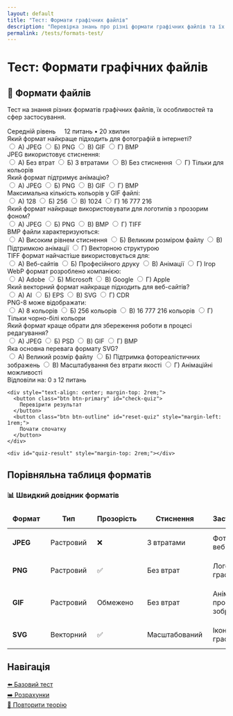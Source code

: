 ```yaml
---
layout: default
title: "Тест: Формати графічних файлів"
description: "Перевірка знань про різні формати графічних файлів та їх застосування"
permalink: /tests/formats-test/
---
```


# Тест: Формати графічних файлів

<div class="content-wrapper">
  <div class="card">
    <div class="card-header">
      <h2 class="card-title">📁 Формати файлів</h2>
    </div>
    <p>Тест на знання різних форматів графічних файлів, їх особливостей та сфер застосування.</p>
    <div style="margin-top: 1rem;">
      <span class="task-level intermediate">Середній рівень</span>
      <span style="margin-left: 1rem; color: var(--text-secondary);">12 питань • 20 хвилин</span>
    </div>
  </div>
</div>

<div class="quiz-container" id="formats-quiz">
  
  <!-- Питання 1 -->
  <div class="question" data-question="1">
    <div class="question-title">
      Який формат найкраще підходить для фотографій в інтернеті?
    </div>
    <div class="answers">
      <label class="answer-option">
        <input type="radio" name="q1" value="a">
        <span>А) JPEG</span>
      </label>
      <label class="answer-option">
        <input type="radio" name="q1" value="b">
        <span>Б) PNG</span>
      </label>
      <label class="answer-option">
        <input type="radio" name="q1" value="c">
        <span>В) GIF</span>
      </label>
      <label class="answer-option">
        <input type="radio" name="q1" value="d">
        <span>Г) BMP</span>
      </label>
    </div>
  </div>

  <!-- Питання 2 -->
  <div class="question" data-question="2">
    <div class="question-title">
      JPEG використовує стиснення:
    </div>
    <div class="answers">
      <label class="answer-option">
        <input type="radio" name="q2" value="a">
        <span>А) Без втрат</span>
      </label>
      <label class="answer-option">
        <input type="radio" name="q2" value="b">
        <span>Б) З втратами</span>
      </label>
      <label class="answer-option">
        <input type="radio" name="q2" value="c">
        <span>В) Без стиснення</span>
      </label>
      <label class="answer-option">
        <input type="radio" name="q2" value="d">
        <span>Г) Тільки для кольорів</span>
      </label>
    </div>
  </div>

  <!-- Питання 3 -->
  <div class="question" data-question="3">
    <div class="question-title">
      Який формат підтримує анімацію?
    </div>
    <div class="answers">
      <label class="answer-option">
        <input type="radio" name="q3" value="a">
        <span>А) JPEG</span>
      </label>
      <label class="answer-option">
        <input type="radio" name="q3" value="b">
        <span>Б) PNG</span>
      </label>
      <label class="answer-option">
        <input type="radio" name="q3" value="c">
        <span>В) GIF</span>
      </label>
      <label class="answer-option">
        <input type="radio" name="q3" value="d">
        <span>Г) BMP</span>
      </label>
    </div>
  </div>

  <!-- Питання 4 -->
  <div class="question" data-question="4">
    <div class="question-title">
      Максимальна кількість кольорів у GIF файлі:
    </div>
    <div class="answers">
      <label class="answer-option">
        <input type="radio" name="q4" value="a">
        <span>А) 128</span>
      </label>
      <label class="answer-option">
        <input type="radio" name="q4" value="b">
        <span>Б) 256</span>
      </label>
      <label class="answer-option">
        <input type="radio" name="q4" value="c">
        <span>В) 1024</span>
      </label>
      <label class="answer-option">
        <input type="radio" name="q4" value="d">
        <span>Г) 16 777 216</span>
      </label>
    </div>
  </div>

  <!-- Питання 5 -->
  <div class="question" data-question="5">
    <div class="question-title">
      Який формат найкраще використовувати для логотипів з прозорим фоном?
    </div>
    <div class="answers">
      <label class="answer-option">
        <input type="radio" name="q5" value="a">
        <span>А) JPEG</span>
      </label>
      <label class="answer-option">
        <input type="radio" name="q5" value="b">
        <span>Б) PNG</span>
      </label>
      <label class="answer-option">
        <input type="radio" name="q5" value="c">
        <span>В) BMP</span>
      </label>
      <label class="answer-option">
        <input type="radio" name="q5" value="d">
        <span>Г) TIFF</span>
      </label>
    </div>
  </div>

  <!-- Питання 6 -->
  <div class="question" data-question="6">
    <div class="question-title">
      BMP файли характеризуються:
    </div>
    <div class="answers">
      <label class="answer-option">
        <input type="radio" name="q6" value="a">
        <span>А) Високим рівнем стиснення</span>
      </label>
      <label class="answer-option">
        <input type="radio" name="q6" value="b">
        <span>Б) Великим розміром файлу</span>
      </label>
      <label class="answer-option">
        <input type="radio" name="q6" value="c">
        <span>В) Підтримкою анімації</span>
      </label>
      <label class="answer-option">
        <input type="radio" name="q6" value="d">
        <span>Г) Векторною структурою</span>
      </label>
    </div>
  </div>

  <!-- Питання 7 -->
  <div class="question" data-question="7">
    <div class="question-title">
      TIFF формат найчастіше використовується для:
    </div>
    <div class="answers">
      <label class="answer-option">
        <input type="radio" name="q7" value="a">
        <span>А) Веб-сайтів</span>
      </label>
      <label class="answer-option">
        <input type="radio" name="q7" value="b">
        <span>Б) Професійного друку</span>
      </label>
      <label class="answer-option">
        <input type="radio" name="q7" value="c">
        <span>В) Анімації</span>
      </label>
      <label class="answer-option">
        <input type="radio" name="q7" value="d">
        <span>Г) Ігор</span>
      </label>
    </div>
  </div>

  <!-- Питання 8 -->
  <div class="question" data-question="8">
    <div class="question-title">
      WebP формат розроблено компанією:
    </div>
    <div class="answers">
      <label class="answer-option">
        <input type="radio" name="q8" value="a">
        <span>А) Adobe</span>
      </label>
      <label class="answer-option">
        <input type="radio" name="q8" value="b">
        <span>Б) Microsoft</span>
      </label>
      <label class="answer-option">
        <input type="radio" name="q8" value="c">
        <span>В) Google</span>
      </label>
      <label class="answer-option">
        <input type="radio" name="q8" value="d">
        <span>Г) Apple</span>
      </label>
    </div>
  </div>

  <!-- Питання 9 -->
  <div class="question" data-question="9">
    <div class="question-title">
      Який векторний формат найкраще підходить для веб-сайтів?
    </div>
    <div class="answers">
      <label class="answer-option">
        <input type="radio" name="q9" value="a">
        <span>А) AI</span>
      </label>
      <label class="answer-option">
        <input type="radio" name="q9" value="b">
        <span>Б) EPS</span>
      </label>
      <label class="answer-option">
        <input type="radio" name="q9" value="c">
        <span>В) SVG</span>
      </label>
      <label class="answer-option">
        <input type="radio" name="q9" value="d">
        <span>Г) CDR</span>
      </label>
    </div>
  </div>

  <!-- Питання 10 -->
  <div class="question" data-question="10">
    <div class="question-title">
      PNG-8 може відображати:
    </div>
    <div class="answers">
      <label class="answer-option">
        <input type="radio" name="q10" value="a">
        <span>А) 8 кольорів</span>
      </label>
      <label class="answer-option">
        <input type="radio" name="q10" value="b">
        <span>Б) 256 кольорів</span>
      </label>
      <label class="answer-option">
        <input type="radio" name="q10" value="c">
        <span>В) 16 777 216 кольорів</span>
      </label>
      <label class="answer-option">
        <input type="radio" name="q10" value="d">
        <span>Г) Тільки чорно-білі кольори</span>
      </label>
    </div>
  </div>

  <!-- Питання 11 -->
  <div class="question" data-question="11">
    <div class="question-title">
      Який формат краще обрати для збереження роботи в процесі редагування?
    </div>
    <div class="answers">
      <label class="answer-option">
        <input type="radio" name="q11" value="a">
        <span>А) JPEG</span>
      </label>
      <label class="answer-option">
        <input type="radio" name="q11" value="b">
        <span>Б) PSD</span>
      </label>
      <label class="answer-option">
        <input type="radio" name="q11" value="c">
        <span>В) GIF</span>
      </label>
      <label class="answer-option">
        <input type="radio" name="q11" value="d">
        <span>Г) BMP</span>
      </label>
    </div>
  </div>

  <!-- Питання 12 -->
  <div class="question" data-question="12">
    <div class="question-title">
      Яка основна перевага формату SVG?
    </div>
    <div class="answers">
      <label class="answer-option">
        <input type="radio" name="q12" value="a">
        <span>А) Великий розмір файлу</span>
      </label>
      <label class="answer-option">
        <input type="radio" name="q12" value="b">
        <span>Б) Підтримка фотореалістичних зображень</span>
      </label>
      <label class="answer-option">
        <input type="radio" name="q12" value="c">
        <span>В) Масштабування без втрати якості</span>
      </label>
      <label class="answer-option">
        <input type="radio" name="q12" value="d">
        <span>Г) Анімаційні можливості</span>
      </label>
    </div>
  </div>

  <!-- Прогрес та кнопки -->
  <div class="quiz-controls">
    <div class="test-progress">
      <div class="progress-container">
        <div class="progress-bar" id="quiz-progress"></div>
      </div>
      <span class="progress-text">Відповіли на: <span id="progress-count">0</span> з 12 питань</span>
    </div>
    
    <div style="text-align: center; margin-top: 2rem;">
      <button class="btn btn-primary" id="check-quiz">
        Перевірити результат
      </button>
      <button class="btn btn-outline" id="reset-quiz" style="margin-left: 1rem;">
        Почати спочатку
      </button>
    </div>
    
    <div id="quiz-result" style="margin-top: 2rem;"></div>
  </div>
</div>

## Порівняльна таблиця форматів

<div class="content-wrapper">
  <div class="card">
    <h3>📊 Швидкий довідник форматів</h3>
    <table style="width: 100%; border-collapse: collapse; margin: 1rem 0;">
      <thead style="background: var(--bg-secondary);">
        <tr>
          <th style="padding: 0.75rem; border: 1px solid var(--border-color);">Формат</th>
          <th style="padding: 0.75rem; border: 1px solid var(--border-color);">Тип</th>
          <th style="padding: 0.75rem; border: 1px solid var(--border-color);">Прозорість</th>
          <th style="padding: 0.75rem; border: 1px solid var(--border-color);">Стиснення</th>
          <th style="padding: 0.75rem; border: 1px solid var(--border-color);">Застосування</th>
        </tr>
      </thead>
      <tbody>
        <tr>
          <td style="padding: 0.75rem; border: 1px solid var(--border-color);"><strong>JPEG</strong></td>
          <td style="padding: 0.75rem; border: 1px solid var(--border-color);">Растровий</td>
          <td style="padding: 0.75rem; border: 1px solid var(--border-color);">❌</td>
          <td style="padding: 0.75rem; border: 1px solid var(--border-color);">З втратами</td>
          <td style="padding: 0.75rem; border: 1px solid var(--border-color);">Фотографії, веб</td>
        </tr>
        <tr>
          <td style="padding: 0.75rem; border: 1px solid var(--border-color);"><strong>PNG</strong></td>
          <td style="padding: 0.75rem; border: 1px solid var(--border-color);">Растровий</td>
          <td style="padding: 0.75rem; border: 1px solid var(--border-color);">✅</td>
          <td style="padding: 0.75rem; border: 1px solid var(--border-color);">Без втрат</td>
          <td style="padding: 0.75rem; border: 1px solid var(--border-color);">Логотипи, графіка</td>
        </tr>
        <tr>
          <td style="padding: 0.75rem; border: 1px solid var(--border-color);"><strong>GIF</strong></td>
          <td style="padding: 0.75rem; border: 1px solid var(--border-color);">Растровий</td>
          <td style="padding: 0.75rem; border: 1px solid var(--border-color);">Обмежено</td>
          <td style="padding: 0.75rem; border: 1px solid var(--border-color);">Без втрат</td>
          <td style="padding: 0.75rem; border: 1px solid var(--border-color);">Анімація, прості зображення</td>
        </tr>
        <tr>
          <td style="padding: 0.75rem; border: 1px solid var(--border-color);"><strong>SVG</strong></td>
          <td style="padding: 0.75rem; border: 1px solid var(--border-color);">Векторний</td>
          <td style="padding: 0.75rem; border: 1px solid var(--border-color);">✅</td>
          <td style="padding: 0.75rem; border: 1px solid var(--border-color);">Масштабований</td>
          <td style="padding: 0.75rem; border: 1px solid var(--border-color);">Іконки, веб-графіка</td>
        </tr>
      </tbody>
    </table>
  </div>
</div>

## Навігація

<div class="content-wrapper">
  <div class="grid grid-3">
    <div class="card">
      <a href="/lab-2/tests/basic-test/" class="btn btn-outline" style="width: 100%;">
        ⬅️ Базовий тест
      </a>
    </div>
    <div class="card">
      <a href="/lab-2/tests/calculations-test/" class="btn btn-primary" style="width: 100%;">
        ➡️ Розрахунки
      </a>
    </div>
    <div class="card">
      <a href="/lab-2/theory/main-content/" class="btn btn-secondary" style="width: 100%;">
        📖 Повторити теорію
      </a>
    </div>
  </div>
</div>

<script>
// Правильні відповіді для тесту форматів
const correctAnswers = {
  'q1': 'a',   // JPEG
  'q2': 'b',   // З втратами
  'q3': 'c',   // GIF
  'q4': 'b',   // 256
  'q5': 'b',   // PNG
  'q6': 'b',   // Великим розміром файлу
  'q7': 'b',   // Професійного друку
  'q8': 'c',   // Google
  'q9': 'c',   // SVG
  'q10': 'b',  // 256 кольорів
  'q11': 'b',  // PSD
  'q12': 'c'   // Масштабування без втрати якості
};

let userAnswers = {};

// Функція оновлення прогресу
function updateProgress() {
  const answeredCount = Object.keys(userAnswers).length;
  const totalQuestions = Object.keys(correctAnswers).length;
  const percentage = (answeredCount / totalQuestions) * 100;
  
  document.getElementById('quiz-progress').style.width = percentage + '%';
  document.getElementById('progress-count').textContent = answeredCount;
}

// Функція перевірки тесту
function checkQuiz() {
  let correctCount = 0;
  const totalQuestions = Object.keys(correctAnswers).length;
  
  // Очищуємо попередні стилі
  document.querySelectorAll('.answer-option').forEach(option => {
    option.classList.remove('correct', 'incorrect', 'selected');
  });
  
  // Перевіряємо кожне питання
  for (let questionKey in correctAnswers) {
    const correctAnswer = correctAnswers[questionKey];
    const userAnswer = userAnswers[questionKey];
    const questionDiv = document.querySelector(`[data-question="${questionKey.replace('q', '')}"]`);
    
    // Позначаємо правильну відповідь
    const correctOption = questionDiv.querySelector(`input[value="${correctAnswer}"]`).closest('.answer-option');
    correctOption.classList.add('correct');
    
    // Перевіряємо відповідь користувача
    if (userAnswer === correctAnswer) {
      correctCount++;
    } else if (userAnswer) {
      // Позначаємо неправильну відповідь
      const incorrectOption = questionDiv.querySelector(`input[value="${userAnswer}"]`).closest('.answer-option');
      incorrectOption.classList.add('incorrect');
    }
    
    // Позначаємо вибрану відповідь
    if (userAnswer) {
      const selectedOption = questionDiv.querySelector(`input[value="${userAnswer}"]`).closest('.answer-option');
      selectedOption.classList.add('selected');
    }
  }
  
  // Показуємо результат
  showResult(correctCount, totalQuestions);
}

// Функція показу результату
function showResult(correct, total) {
  const percentage = Math.round((correct / total) * 100);
  let resultClass = 'error';
  let resultText = 'Потрібно краще вивчити формати файлів';
  let grade = 'F';
  
  if (percentage >= 90) {
    resultClass = 'success';
    resultText = 'Відмінне знання форматів!';
    grade = 'A';
  } else if (percentage >= 80) {
    resultClass = 'success';
    resultText = 'Добре розумієте формати!';
    grade = 'B';
  } else if (percentage >= 70) {
    resultClass = 'warning';
    resultText = 'Непогано, але є прогалини';
    grade = 'C';
  } else if (percentage >= 60) {
    resultClass = 'warning';
    resultText = 'Задовільний рівень знань';
    grade = 'D';
  } else if (percentage >= 50) {
    resultClass = 'warning';
    resultText = 'Мінімально задовільно';
    grade = 'E';
  }
  
  const resultDiv = document.getElementById('quiz-result');
  resultDiv.innerHTML = `
    <div class="test-result ${resultClass}">
      <h3>${resultText}</h3>
      <p><strong>Правильних відповідей:</strong> ${correct} з ${total} (${percentage}%)</p>
      <p><strong>Оцінка:</strong> ${grade}</p>
      ${percentage < 70 ? '<p>Рекомендуємо повторити матеріал про формати файлів</p>' : ''}
    </div>
  `;
}

// Функція скидання тесту
function resetQuiz() {
  userAnswers = {};
  
  // Очищуємо всі вибори
  document.querySelectorAll('input[type="radio"]').forEach(input => {
    input.checked = false;
  });
  
  // Очищуємо стилі
  document.querySelectorAll('.answer-option').forEach(option => {
    option.classList.remove('correct', 'incorrect', 'selected');
  });
  
  // Очищуємо результат
  document.getElementById('quiz-result').innerHTML = '';
  
  // Скидаємо прогрес
  updateProgress();
}

// Ініціалізація при завантаженні сторінки
document.addEventListener('DOMContentLoaded', function() {
  // Обробник для відповідей
  document.querySelectorAll('input[type="radio"]').forEach(input => {
    input.addEventListener('change', function() {
      userAnswers[this.name] = this.value;
      updateProgress();
    });
  });
  
  // Обробник кнопки перевірки
  document.getElementById('check-quiz').addEventListener('click', function() {
    if (Object.keys(userAnswers).length === 0) {
      alert('Будь ласка, дайте відповідь хоча б на одне питання');
      return;
    }
    checkQuiz();
  });
  
  // Обробник кнопки скидання
  document.getElementById('reset-quiz').addEventListener('click', resetQuiz);
  
  // Початковий прогрес
  updateProgress();
});
</script>
